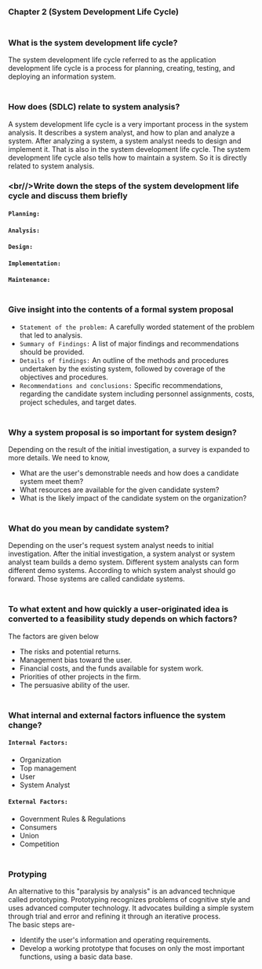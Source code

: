 ### Chapter 2 (System Development Life Cycle)

### **<br/>What is the system development life cycle?**

The system development life cycle referred to as the application development life cycle is a process for planning, creating, testing, and deploying an information system.

### **<br/>How does (SDLC) relate to system analysis?**

A system development life cycle is a very important process in the system analysis. It describes a system analyst, and how to plan and analyze a system. After analyzing a system, a system analyst needs to design and implement it. That is also in the system development life cycle. The system development life cycle also tells how to maintain a system. So it is directly related to system analysis.


### **<br//>Write down the steps of the system development life cycle and discuss them briefly**

#### `Planning:`

#### `Analysis:`

#### `Design:`

#### `Implementation:`

#### `Maintenance:`


### **<br/>Give insight into the contents of a formal system proposal**

- `Statement of the problem:` A carefully worded statement of the problem that led to analysis.
- `Summary of Findings:` A list of major findings and recommendations should be provided.
- `Details of findings:` An outline of the methods and procedures undertaken by the existing system, followed by coverage of the objectives and procedures.
- `Recommendations and conclusions:` Specific recommendations, regarding the candidate system including personnel assignments, costs, project schedules, and target dates.

### **<br/>Why a system proposal is so important for system design?**

Depending on the result of the initial investigation, a survey is expanded to more details. We need to know,
- What are the user's demonstrable needs and how does a candidate system meet them?
- What resources are available for the given candidate system?
- What is the likely impact of the candidate system on the organization?

### **<br/>What do you mean by candidate system?**

Depending on the user's request system analyst needs to initial investigation. After the initial investigation, a system analyst or system analyst team builds a demo system. Different system analysts can form different demo systems. According to which system analyst should go forward. Those systems are called candidate systems.

### **<br/>To what extent and how quickly a user-originated idea is converted to a feasibility study depends on which factors?**

The factors are given below
- The risks and potential returns.
- Management bias toward the user.
- Financial costs, and the funds available for system work.
- Priorities of other projects in the firm.
- The persuasive ability of the user.

### **<br/>What internal and external factors influence the system change?**

#### `Internal Factors:`
  - Organization
  - Top management
  - User
  - System Analyst
#### `External Factors:`
  - Government Rules & Regulations
  - Consumers
  - Union
  - Competition

### **<br/>Protyping**
An alternative to this "paralysis by analysis" is an advanced technique called prototyping. Prototyping recognizes problems of cognitive style and uses advanced computer technology. It advocates building a simple system through trial and error and refining it through an iterative process.<br/>
The basic steps are-
  - Identify the user's information and operating requirements.
  - Develop a working prototype that focuses on only the most important functions, using a basic data base.

